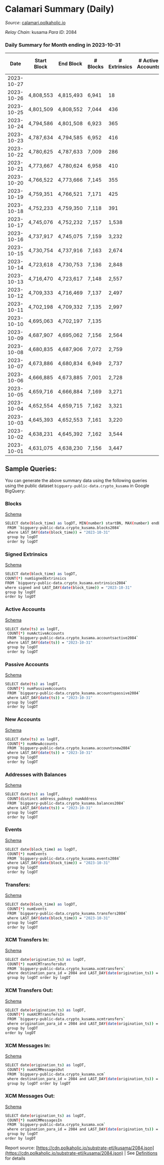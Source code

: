 # Calamari Summary (Daily)

_Source_: [calamari.polkaholic.io](https://calamari.polkaholic.io)

*Relay Chain*: kusama
*Para ID*: 2084



### Daily Summary for Month ending in 2023-10-31


| Date    | Start Block | End Block | # Blocks | # Extrinsics | # Active Accounts | # Passive Accounts | # New Accounts | # Addresses | # Events  | # Transfers ($USD) | # XCM Transfers In ($USD) | # XCM Transfers Out ($USD) | # XCM In | # XCM Out | Issues |
|---------|-------------|-----------|----------|--------------|-------------------|--------------------|----------------|-------------|-----------|--------------------|---------------------------|----------------------------|----------|-----------|--------|
| 2023-10-27 |  |  |  |  |  |  |  |  |  |   |   |   |  |  |  |
| 2023-10-26 | 4,808,553 | 4,815,493 | 6,941 | 18 |  |  |  |  | 3,041 | 3 ($0.00347) |   |   |  |  |  |
| 2023-10-25 | 4,801,509 | 4,808,552 | 7,044 | 436 |  |  |  |  | 47,758 | 188 ($6,781.71) | 1 ($2.39) |   | 1 |  |  |
| 2023-10-24 | 4,794,586 | 4,801,508 | 6,923 | 365 |  |  |  |  | 54,885 | 162 ($13,018.33) | 1 ($0.82) | 2 ($9.19) |  | 1 |  |
| 2023-10-23 | 4,787,634 | 4,794,585 | 6,952 | 416 |  |  |  |  | 55,218 | 187 ($4,747.07) | 3 ($1.44) | 3 ($55.21) | 3 | 3 |  |
| 2023-10-22 | 4,780,625 | 4,787,633 | 7,009 | 286 |  |  |  |  | 54,413 | 123 ($902.65) |   |   |  |  |  |
| 2023-10-21 | 4,773,667 | 4,780,624 | 6,958 | 410 |  |  |  |  | 55,558 | 181 ($5,695.32) |   |   |  |  |  |
| 2023-10-20 | 4,766,522 | 4,773,666 | 7,145 | 355 |  |  |  |  | 56,143 | 145 ($2,069.95) |   | 1 ($8.39) |  | 1 |  |
| 2023-10-19 | 4,759,351 | 4,766,521 | 7,171 | 425 |  |  |  |  | 57,164 | 193 ($1,608.13) |   | 7 ($3.92) |  | 7 |  |
| 2023-10-18 | 4,752,233 | 4,759,350 | 7,118 | 391 |  |  |  |  | 56,659 | 189 ($2,905.77) | 2 ($42.64) | 1 ($3.48) | 2 | 1 |  |
| 2023-10-17 | 4,745,076 | 4,752,232 | 7,157 | 1,538 |  |  |  |  | 66,347 | 1,206 ($2,321.52) |   | 1 ($0.00257) |  | 1 |  |
| 2023-10-16 | 4,737,917 | 4,745,075 | 7,159 | 3,232 |  |  |  |  | 86,478 | 2,815 ($13,414.22) | 1 ($105.62) |   | 1 |  |  |
| 2023-10-15 | 4,730,754 | 4,737,916 | 7,163 | 2,674 |  |  |  |  | 76,658 | 2,470 ($3,482.84) |   | 1 ($133.86) | 1 | 1 |  |
| 2023-10-14 | 4,723,618 | 4,730,753 | 7,136 | 2,848 |  |  |  |  | 79,944 | 2,627 ($2,027.22) |   | 2 ($84.86) |  | 3 |  |
| 2023-10-13 | 4,716,470 | 4,723,617 | 7,148 | 2,557 |  |  |  |  | 74,529 | 2,338 ($8,883.20) |   | 1 ($69.73) | 1 | 1 |  |
| 2023-10-12 | 4,709,333 | 4,716,469 | 7,137 | 2,497 |  |  |  |  | 74,796 | 2,293 ($6,310.71) |   | 2 ($59.70) | 1 | 2 |  |
| 2023-10-11 | 4,702,198 | 4,709,332 | 7,135 | 2,997 |  |  |  |  | 78,971 | 2,598 ($13,945.92) | 3 ($349.87) |   | 5 |  |  |
| 2023-10-10 | 4,695,063 | 4,702,197 | 7,135 |  |  |  |  |  |  |   | 5 ($69.40) | 9 ($1,307.98) | 20 | 12 |  |
| 2023-10-09 | 4,687,907 | 4,695,062 | 7,156 | 2,564 |  |  |  |  | 74,295 | 2,314 ($3,156.96) | 3 ($8.66) |   | 3 |  |  |
| 2023-10-08 | 4,680,835 | 4,687,906 | 7,072 | 2,759 |  |  |  |  | 68,833 | 2,557 ($4,028.43) | 1 ($3.54) | 1 ($2.32) |  | 1 |  |
| 2023-10-07 | 4,673,886 | 4,680,834 | 6,949 | 2,737 |  |  |  |  | 82,315 | 2,633 ($624.44) |   | 5 ($283.70) |  | 5 |  |
| 2023-10-06 | 4,666,885 | 4,673,885 | 7,001 | 2,728 |  |  |  |  | 75,585 | 2,473 ($1,908.22) | 1 ($1.38) | 5  | 8 | 5 |  |
| 2023-10-05 | 4,659,716 | 4,666,884 | 7,169 | 3,271 |  |  |  |  | 87,044 | 2,805 ($10,657.24) | 7 ($310.21) | 8 ($338.83) | 9 | 9 |  |
| 2023-10-04 | 4,652,554 | 4,659,715 | 7,162 | 3,321 |  |  |  |  | 92,951 | 2,862 ($19,653.76) | 6 ($274.93) | 1 ($57.21) | 7 | 2 |  |
| 2023-10-03 | 4,645,393 | 4,652,553 | 7,161 | 3,220 |  |  |  |  | 86,993 | 2,931 ($14,025.83) | 3 ($7.53) |   | 3 |  |  |
| 2023-10-02 | 4,638,231 | 4,645,392 | 7,162 | 3,544 |  |  |  |  | 95,484 | 3,141 ($21,486.59) | 3 ($56.47) | 8 ($241.43) | 5 | 12 |  |
| 2023-10-01 | 4,631,075 | 4,638,230 | 7,156 | 3,447 |  |  |  |  | 83,941 | 3,009 ($35,878.97) | 18 ($1,230.94) | 9 ($664.82) | 21 | 10 |  |

## Sample Queries:
You can generate the above summary data using the following queries using the public dataset `bigquery-public-data.crypto_kusama` in Google BigQuery:


### Blocks 

[Schema](https://github.com/colorfulnotion/substrate-etl/blob/main/schema/blocks.json)

```bash
SELECT date(block_time) as logDT, MIN(number) startBN, MAX(number) endBN, COUNT(*) numBlocks 
 FROM `bigquery-public-data.crypto_kusama.blocks2084`  
 where LAST_DAY(date(block_time)) = "2023-10-31" 
 group by logDT 
 order by logDT
```

### Signed Extrinsics 

[Schema](https://github.com/colorfulnotion/substrate-etl/blob/main/schema/extrinsics.json)

```bash
SELECT date(block_time) as logDT, 
COUNT(*) numSignedExtrinsics 
FROM `bigquery-public-data.crypto_kusama.extrinsics2084`  
where signed and LAST_DAY(date(block_time)) = "2023-10-31" 
group by logDT 
order by logDT
```

### Active Accounts 

[Schema](https://github.com/colorfulnotion/substrate-etl/blob/main/schema/accountsactive.json)

```bash
SELECT date(ts) as logDT, 
 COUNT(*) numActiveAccounts 
 FROM `bigquery-public-data.crypto_kusama.accountsactive2084` 
 where LAST_DAY(date(ts)) = "2023-10-31" 
 group by logDT 
 order by logDT
```

### Passive Accounts 

[Schema](https://github.com/colorfulnotion/substrate-etl/blob/main/schema/accountspassive.json)

```bash
SELECT date(ts) as logDT, 
 COUNT(*) numPassiveAccounts 
 FROM `bigquery-public-data.crypto_kusama.accountspassive2084` 
 where LAST_DAY(date(ts)) = "2023-10-31" 
 group by logDT 
 order by logDT
```

### New Accounts 

[Schema](https://github.com/colorfulnotion/substrate-etl/blob/main/schema/accountsnew.json)

```bash
SELECT date(ts) as logDT, 
 COUNT(*) numNewAccounts 
 FROM `bigquery-public-data.crypto_kusama.accountsnew2084` 
 where LAST_DAY(date(ts)) = "2023-10-31" 
 group by logDT
 order by logDT
```

### Addresses with Balances 

[Schema](https://github.com/colorfulnotion/substrate-etl/blob/main/schema/balances.json)

```bash
SELECT date(ts) as logDT,
 COUNT(distinct address_pubkey) numAddress 
 FROM `bigquery-public-data.crypto_kusama.balances2084` 
 where LAST_DAY(date(ts)) = "2023-10-31" 
 group by logDT 
 order by logDT
```

### Events 

[Schema](https://github.com/colorfulnotion/substrate-etl/blob/main/schema/events.json)

```bash
SELECT date(block_time) as logDT, 
 COUNT(*) numEvents 
 FROM `bigquery-public-data.crypto_kusama.events2084` 
 where LAST_DAY(date(block_time)) = "2023-10-31" 
 group by logDT 
 order by logDT
```

### Transfers:

[Schema](https://github.com/colorfulnotion/substrate-etl/blob/main/schema/transfers.json)

```bash
SELECT date(block_time) as logDT, 
 COUNT(*) numEvents 
 FROM `bigquery-public-data.crypto_kusama.transfers2084` 
 where LAST_DAY(date(block_time)) = "2023-10-31" 
 group by logDT 
 order by logDT
```

### XCM Transfers In: 

[Schema](https://github.com/colorfulnotion/substrate-etl/blob/main/schema/xcmtransfers.json)

```bash
SELECT date(origination_ts) as logDT, 
 COUNT(*) numXCMTransfersOut 
 FROM `bigquery-public-data.crypto_kusama.xcmtransfers` 
 where destination_para_id = 2084 and LAST_DAY(date(origination_ts)) = "2023-10-31" 
 group by logDT order by logDT
```

### XCM Transfers Out: 

[Schema](https://github.com/colorfulnotion/substrate-etl/blob/main/schema/xcmtransfers.json)

```bash
SELECT date(origination_ts) as logDT, 
 COUNT(*) numXCMTransfersIn 
 FROM `bigquery-public-data.crypto_kusama.xcmtransfers` 
 where origination_para_id = 2084 and LAST_DAY(date(origination_ts)) = "2023-10-31" 
 group by logDT 
order by logDT
```

### XCM Messages In: 

[Schema](https://github.com/colorfulnotion/substrate-etl/blob/main/schema/xcm.json)

```bash
SELECT date(origination_ts) as logDT, 
 COUNT(*) numXCMMessagesOut 
 FROM `bigquery-public-data.crypto_kusama.xcm` 
 where destination_para_id = 2084 and LAST_DAY(date(origination_ts)) = "2023-10-31" 
 group by logDT order by logDT
```

### XCM Messages Out: 

[Schema](https://github.com/colorfulnotion/substrate-etl/blob/main/schema/xcm.json)

```bash
SELECT date(origination_ts) as logDT, 
 COUNT(*) numXCMMessagesIn 
 FROM `bigquery-public-data.crypto_kusama.xcm` 
 where origination_para_id = 2084 and LAST_DAY(date(origination_ts)) = "2023-10-31" 
 group by logDT 
order by logDT
```


Report source: [https://cdn.polkaholic.io/substrate-etl/kusama/2084.json](https://cdn.polkaholic.io/substrate-etl/kusama/2084.json) | See [Definitions](/DEFINITIONS.md) for details
